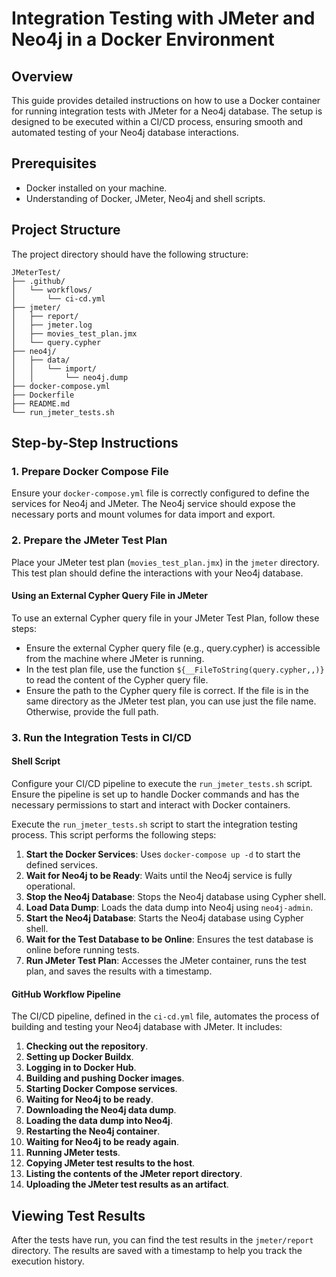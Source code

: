 # Integration Testing with JMeter and Neo4j in a Docker Environment

## Overview

This guide provides detailed instructions on how to use a Docker container for running integration tests with JMeter for a Neo4j database. The setup is designed to be executed within a CI/CD process, ensuring smooth and automated testing of your Neo4j database interactions.

## Prerequisites

- Docker installed on your machine.
- Understanding of Docker, JMeter, Neo4j and shell scripts.

## Project Structure

The project directory should have the following structure:

```plaintext
JMeterTest/
├── .github/
│   └── workflows/
│       └── ci-cd.yml
├── jmeter/
│   ├── report/
│   ├── jmeter.log
│   ├── movies_test_plan.jmx
│   └── query.cypher
├── neo4j/
│   ├── data/
│   │   └── import/
│   │       └── neo4j.dump
├── docker-compose.yml
├── Dockerfile
├── README.md
└── run_jmeter_tests.sh

```

## Step-by-Step Instructions

### 1. Prepare Docker Compose File

Ensure your `docker-compose.yml` file is correctly configured to define the services for Neo4j and JMeter. The Neo4j service should expose the necessary ports and mount volumes for data import and export.

### 2. Prepare the JMeter Test Plan

Place your JMeter test plan (`movies_test_plan.jmx`) in the `jmeter` directory. This test plan should define the interactions with your Neo4j database.

#### Using an External Cypher Query File in JMeter

To use an external Cypher query file in your JMeter Test Plan, follow these steps:

- Ensure the external Cypher query file (e.g., query.cypher) is accessible from the machine where JMeter is running.
- In the test plan file, use the function `${__FileToString(query.cypher,,)}` to read the content of the Cypher query file.
- Ensure the path to the Cypher query file is correct. If the file is in the same directory as the JMeter test plan, you can use just the file name. Otherwise, provide the full path.


### 3. Run the Integration Tests in CI/CD

#### Shell Script

Configure your CI/CD pipeline to execute the `run_jmeter_tests.sh` script. Ensure the pipeline is set up to handle Docker commands and has the necessary permissions to start and interact with Docker containers.

Execute the `run_jmeter_tests.sh` script to start the integration testing process. This script performs the following steps:

1. **Start the Docker Services**: Uses `docker-compose up -d` to start the defined services.
2. **Wait for Neo4j to be Ready**: Waits until the Neo4j service is fully operational.
3. **Stop the Neo4j Database**: Stops the Neo4j database using Cypher shell.
4. **Load Data Dump**: Loads the data dump into Neo4j using `neo4j-admin`.
5. **Start the Neo4j Database**: Starts the Neo4j database using Cypher shell.
6. **Wait for the Test Database to be Online**: Ensures the test database is online before running tests.
7. **Run JMeter Test Plan**: Accesses the JMeter container, runs the test plan, and saves the results with a timestamp.
   

#### GitHub Workflow Pipeline

The CI/CD pipeline, defined in the `ci-cd.yml` file, automates the process of building and testing your Neo4j database with JMeter. It includes:

1. **Checking out the repository**.
2. **Setting up Docker Buildx**.
3. **Logging in to Docker Hub**.
4. **Building and pushing Docker images**.
5. **Starting Docker Compose services**.
6. **Waiting for Neo4j to be ready**.
7. **Downloading the Neo4j data dump**.
8. **Loading the data dump into Neo4j**.
9. **Restarting the Neo4j container**.
10. **Waiting for Neo4j to be ready again**.
11. **Running JMeter tests**.
12. **Copying JMeter test results to the host**.
13. **Listing the contents of the JMeter report directory**.
14. **Uploading the JMeter test results as an artifact**.

## Viewing Test Results

After the tests have run, you can find the test results in the `jmeter/report` directory. The results are saved with a timestamp to help you track the execution history.
